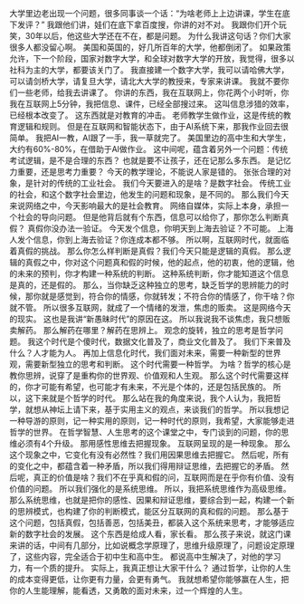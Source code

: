 大学里边老出现一个问题，很多同事谈一个话：“为啥老师上上边讲课，学生在底下发评？”
我跟他们讲，娃们在底下拿百度搜，你讲的对不对。
我跟你们开个玩笑，30年以后，他这些大学还在不在，都是问题。
为什么我讲这句话？你们大家很多人都没留心啊。
美国和英国的，好几所百年的大学，他都倒闭了。
如果政策允许，下一个阶段，国家对数字大学，和全球对数字大学的开放，我觉得，很多以社科为主的大学，都要该关门了。
我直接建一个数字大学，我可以请哈佛大学，可以请剑桥大学，请复旦大学，请北大大学的教授来，专家来讲课。
我就不要你们一些老师，给我去讲课了。
你讲的东西，我在互联网上，你花两个小时听，你我在互联网上5分钟，我把信息、课件，已经全部搜过来。
这叫信息涉猎的效率，已经根本改变了。
这东西就是对教育的冲击。
老师教学生做作业，这是传统的教育逻辑和规则。
但是在互联网和智能状态下，由于AI系统下来，那我作业回去很简单。
我把AI一教，AI跟了一手，我一草就完了。
美国里边的高中生和大学生，大约有60%-80%，在借助于AI做作业。
这中间呢，蕴含着另外一个问题：传统考试逻辑，是不是合理的东西？
也就是要不让孩子，还在记那么多东西。
是记忆力重要，还是思考力重要？
今天的教学理论，不能说人家是错的。
张张合理的对象，是针对的传统的工业社会。
我们今天要进入的是啥？是数字社会。
传统工业的社会，和这个数字社会里边，他发生的问题和现象，是不同的。
那么我们今天来说网络之中，今天影响最大的是社会教育。
网络自媒体，实际上本身，承担一个社会的导向问题。
但是他背后就有个东西，信息可以给你了，那你怎么判断真假？
真假你没办法一验证。
今天发个信息，你明天到上海去验证？不可能。
上海人发个信息，你到上海去验证？你连成本都不够。
所以啊，互联网时代，就面临着真假的挑战。
那么你怎么样判断是真假？我们今天只能是逻辑的真假。
那么逻辑的真假之中，你对这个问题真和假的时候，他的起点，他的初衷，他的逻辑，他的未来的预判，你才构建一种系统的判断。
这种系统判断，你才能知道这个信息是真的，还是假的。
那么，当你缺乏这种独立的思考，缺乏哲学的思辨能力的时候，那你就是感觉到，符合你的情感，你就转发；不符合你的情感了，你干啥？你就不管。
所以很多互联网，就成了一个情绪的发泄，焦虑的贩卖。
这是网络今天的现实。
这也是我讲“新愚昧时代”的原因在这。
所以我说我不谈焦虑，我只想贩卖解药。
那么解药在哪里？解药在思辨上。
观念的旋转，独立的思考是哲学问题。
我这个时代是个傻时代，数据文化普及了，商业文化普及了。
我们下来普及什么？人才能为人。
再加上信息化时代，我们面对未来，需要一种新型的世界观，需要新型独立的思考和判断。
这个时代需要一种哲学。
为啥？哲学的核心是教你思辨，说穿了是重构你的世界观、价值观和人生观。
那么这个时代需要这样的，你才可能有希望，也可能才有未来，不光是个体的，还是包括民族的。
所以，这下来就是个哲学的时代。
那么站在我的角度来说，我个人认为，我把哲学，就想从神坛上请下来，基于实用主义的观点，来谈我们的哲学。
所以我想记一种导游的原则，记一种实用的原则，记一种时代的原则，我希望，大家能够走进哲学的世界。
在哲学智慧、人生思考的这个课堂之中，专门谈到的问题，你的思维必须有4个升级。
那用感性思维去把握现象。
互联网呈现的是一种现象。
那么这个现象之中，它变化有没有必然性？我们用因果思维去把握它。
然后呢，所有的变化之中，都蕴含着一种矛盾，所以我们得用辩证思维，去把握它的矛盾。
然后呢，真正的价值是啥？我们不在乎真和假的问，互联网而是在乎你有价值、没有价值的问题。
所以我们强化的是系统思维。
所以，我把系统思维作为高级思维。
那么系统思维，也就是把你的感性、因果和辩证思维，要综合到一起，构建一个新的思辨模式，也构建了你的判断模式，能区分互联网的真和假的问题。
那么基于这个问题，包括真假，包括善恶，包括美丑，都装入这个系统来思考，才能够适应新的数字社会的发展。
这个东西是给成人看，家长看。
那么孩子来说，就这门课来讲的话，中间有几部分，比如说概念学原理了，思维升级原理了，问题设定原理了，这些内容，完全适合于初中生和高中生。
都说高中生解决了，对他的学习力，有一个质的提升。
实际上，我真正想让大家干什么？
通过哲学，让你的人生的成本变得更低，让你更有力量，会更有勇气。
我就想希望你能够赢在人生，把你的人生能理解，能看透，又勇敢的面对未来，过一个辉煌的人生。